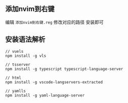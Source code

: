 ## 添加nvim到右键

编辑 ``添加nvim到右键.reg`` 修改对应的路径 安装即可

## 安装语法解析
```
// vuels
npm install -g vls

// tsserver
npm install -g typescript typescript-language-server

// html
npm install -g vscode-langservers-extracted

// yamlls
npm install -g yaml-language-server
```
